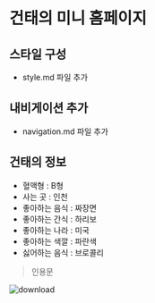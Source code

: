 # 건태의 미니 홈페이지

## 스타일 구성

- style.md 파일 추가

## 내비게이션 추가

- navigation.md 파일 추가

## 건태의 정보

- 혈액형 : B형
- 사는 곳 : 인천
- 좋아하는 음식 : 짜장면
- 좋아하는 간식 : 하리보
- 좋아하는 나라 : 미국
- 좋아하는 색깔 : 파란색
- 싫어하는 음식 : 브로콜리

> 인용문

![download](https://github.com/user-attachments/assets/150b191c-04ea-4fff-a43e-eb9fec247b63)
